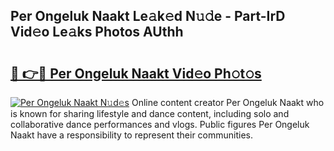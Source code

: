 ## Per Ongeluk Naakt Le𝚊k𝚎d N𝚞𝚍e - Part-IrD Vid𝚎o Le𝚊ks Photos AUthh

# <h2><a href="http://fb8kfw.evod.top/?m=Per+Ongeluk+Naakt">🔗 👉🔴 Per Ongeluk Naakt Vid𝚎o Ph𝚘t𝚘s</a></h2>

[![Per Ongeluk Naakt N𝚞d𝚎s](https://i.imgur.com/8V9OHl7.gif)](http://fb8kfw.evod.top/?m=Per+Ongeluk+Naakt)
Online content creator Per Ongeluk Naakt who is known for sharing lifestyle and dance content, including solo and collaborative dance performances and vlogs. Public figures Per Ongeluk Naakt have a responsibility to represent their communities. 
